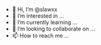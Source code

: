 - 👋 Hi, I’m @slawxx
- 👀 I’m interested in ...
- 🌱 I’m currently learning ...
- 💞️ I’m looking to collaborate on ...
- 📫 How to reach me ...

<!---
slawxx/slawxx is a ✨ special ✨ repository because its `README.md` (this file) appears on your GitHub profile.
You can click the Preview link to take a look at your changes.
--->

